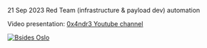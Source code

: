 21 Sep 2023 Red Team (infrastructure & payload dev) automation

Video presentation: [0x4ndr3 Youtube channel](https://youtu.be/hkasHxaoDSk)

[![Bsides Oslo](https://andrelima.info/files/20230921_bsides_oslo.jpg)]([https://www.linkedin.com/posts/aflima_yesterday-i-presented-for-the-second-year-activity-7110869249199390720-CD00?utm_source=share&utm_medium=member_desktop])
